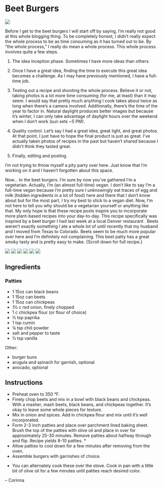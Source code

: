 
# Beet Burgers

![](./Beet1.jpg)

Before I get to the beet burgers I will start off by saying, I’m really not good at this whole blogging thing. To be completely honest, I didn’t really expect the whole process to be as time consuming as it has turned out to be. By “the whole process,” I really do mean a whole process. This whole process involves quite a few steps.

1. The idea inception phase. Sometimes I have more ideas than others.

2. Once I have a great idea, finding the time to execute this great idea becomes a challenge. As I may have previously mentioned, I have a full-time job.

3. Testing out a recipe and shooting the whole process. Believe it or not, taking photos is a lot more time consuming (for me, at least) than it may seem. I would say that pretty much anything I cook takes about twice as long when there’s a camera involved. Additionally, there’s the time of the year to factor in. Natural daylight produces better images but because it’s winter, I can only take advantage of daylight hours over the weekend when I don’t work (sun sets ~5 PM).

4. Quality control. Let’s say I had a great idea, great light, and great photos. At that point, I just have to hope the final product is just as great. I’ve actually taken photos of recipes in the past but haven’t shared because I didn’t think they tasted great.

5. Finally, editing and posting.

I’m not trying to throw myself a pity party over here. Just know that I’m working on it and I haven’t forgotten about this space.

Now… to the beet burgers. I’m sure by now you’ve gathered I’m a vegetarian. Actually, I’m (an almost full-time) vegan. I don’t like to say I’m a full-time vegan because I’m pretty sure I unknowingly eat traces of egg and milk (hidden ingredients in a lot of food) here and there that I don’t know about but for the most part, I try my best to stick to a vegan diet. Now, I’m not here to tell you why should be a vegetarian yourself or anything like that. My only hope is that these recipe posts inspire you to incorporate more plant-based recipes into your day-to-day. This recipe specifically was inspired by a beet burger I had last week at a local Denver restaurant . Beets weren’t exactly something I ate a whole lot of until recently that my husband and I moved from Texas to Colorado. Beets seem to be much more popular over here and I’m definitely not complaining. This beet patty has a great smoky tasty and is pretty easy to make. {Scroll down for full recipe.}

![](./Beet2.jpg)
![](./Beet3.jpg)
![](./Beet4.jpg)
![](./Beet5.jpg)
![](./Beet6.jpg)
![](./Beet7.jpg)

## Ingredients

### Patties

- 1 15oz can black beans
- 1 15oz can beets
- 1 15oz can chickpeas
- 1½ c red onion, finely chopped
- 1 c chickpea flour (or flour of choice)
- ½ tsp paprika
- 1 tsp cumin
- ¼ tsp chili powder
- salt and pepper to taste
- ½ tsp vanilla

Other:

- burger buns
- arugula and spinach for garnish, optional
- avocado, optional

## Instructions 

- Preheat oven to 350 °F.
- Finely chop beets and mix in a bowl with black beans and chickpeas. With a masher, mash beets, black beans, and chickpeas together. It’s okay to leave some whole pieces for texture.
- Mix in onion and spices. Add in chickpea flour and mix until it’s well incorporated.
- Form 2-3 inch patties and place over parchment lined baking sheet. Brush the top of the patties with olive oil and place in over for approximately 25-30 minutes. Remove patties about halfway through and flip. Recipe yields 8-10 patties. *
- Allow patties to cool down for a few minutes after removing from the oven.
- Assemble burgers with garnishes of choice.
 * You can alternately cook these over the stove. Cook in pan with a little bit of olive oil for a few minutes until patties reach desired color.

 – Corinna

